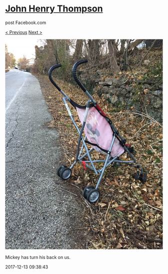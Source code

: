 # [John Henry Thompson](../README.md)
post Facebook.com

[< Previous](2017-12-14-1.md) [Next >](2017-12-13-2.md)

[![](../media/2017-12-13/Timeline-Photos-Mickey-has-turn-his-back-on-us.jpg)](../README.md)

Mickey has turn his back on us.

2017-12-13 09:38:43